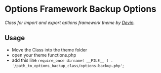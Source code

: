 Options Framework Backup Options
================================

*Class for import and export options framework theme by [Devin](https://github.com/devinsays/options-framework-theme).*


Usage
-------------------------
* Move the Class into the theme folder
* open your theme functions.php
* add this line `require_once dirname( __FILE__ ) . '/path_to_options_backup_class/options-backup.php'`;